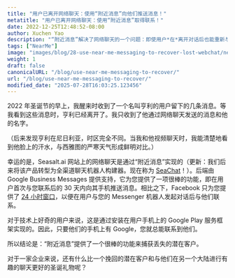```yaml
---
title: "用户已离开网络聊天：使用“附近消息”向他们推送消息！"
metatitle: "用户已离开网络聊天：使用“附近消息”取得联系！"
date: 2022-12-25T12:48:52-08:00
author: Xuchen Yao
description: "“附近消息”解决了网络聊天的一个问题：即使用户*在*离开对话后也能重新与他们取得联系。"
tags: ["NearMe"]
image: "images/blog/28-use-near-me-messaging-to-recover-lost-webchat/near-me-messaging-google-business-messages-recover-webchat.png"
weight: 1
draft: false
canonicalURL: "/blog/use-near-me-messaging-to-recover/"
url: "/blog/use-near-me-messaging-to-recover/"
modified_date: "2025-07-28T16:03:25.123456"
---
```


2022 年圣诞节的早上，我醒来时收到了一个名叫亨利的用户留下的几条消息。等我看到这些消息时，亨利已经离开了。我只收到了他通过网络聊天发送的消息和他的名字。

（后来发现亨利在尼日利亚，时区完全不同。当我和他视频聊天时，我能清楚地看到他脸上的汗水，与西雅图的严寒天气形成鲜明对比。）

幸运的是，Seasalt.ai 网站上的网络聊天是通过“附近消息”实现的（更新：我们后来将该产品转型为全渠道聊天机器人构建器。现在称为 [SeaChat](https://chat.seasalt.ai/?utm_source=blog)！）。后端由 Google Business Messages 提供支持，它为您提供了一项很棒的功能，即在用户首次与您联系后的 30 天内向其手机推送消息。相比之下，Facebook 只为您提供了 [24 小时窗口](https://developers.facebook.com/docs/messenger-platform/policy/policy-overview/)，以便在用户与您的 Messenger 机器人发起对话后与他们联系。

对于技术上好奇的用户来说，这是通过安装在用户手机上的 Google Play 服务框架实现的。因此，只要他们的手机上有 Google，您就总能联系到他们。

所以结论是：“附近消息”提供了一个很棒的功能来捕获丢失的潜在客户。

对于一家企业来说，还有什么比一个挽回的潜在客户和与他们在另一个大陆进行有趣的聊天更好的圣诞礼物呢？